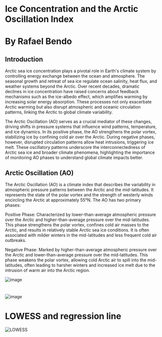 # Ice Concentration and the Arctic Oscillation Index

# By Rafael Bendo

## Introduction

Arctic sea ice concentration plays a pivotal role in Earth's climate system by controlling energy exchange between the ocean and atmosphere. The seasonal growth and retreat of sea ice regulate ocean salinity, heat flux, and weather systems beyond the Arctic. Over recent decades, dramatic declines in ice concentration have raised concerns about feedback mechanisms such as the ice-albedo effect, which amplifies warming by increasing solar energy absorption. These processes not only exacerbate Arctic warming but also disrupt atmospheric and oceanic circulation patterns, linking the Arctic to global climate variability.

The Arctic Oscillation (AO) serves as a crucial mediator of these changes, driving shifts in pressure systems that influence wind patterns, temperature, and ice dynamics. In its positive phase, the AO strengthens the polar vortex, stabilizing ice by confining cold air over the Arctic. During negative phases, however, disrupted circulation patterns allow heat intrusions, triggering ice melt. These oscillatory patterns underscore the interconnectedness of Arctic sea ice and broader climate phenomena, highlighting the importance of monitoring AO phases to understand global climate impacts better.

## Arctic Oscillation (AO)

The Arctic Oscillation (AO) is a climate index that describes the variability in atmospheric pressure patterns between the Arctic and the mid-latitudes. It represents the state of the polar vortex and the strength of westerly winds encircling the Arctic at approximately 55°N. The AO has two primary phases:

Positive Phase: Characterized by lower-than-average atmospheric pressure over the Arctic and higher-than-average pressure over the mid-latitudes. This phase strengthens the polar vortex, confines cold air masses to the Arctic, and results in relatively stable Arctic sea ice conditions. It is often associated with milder winters in the mid-latitudes and less frequent cold air outbreaks.

Negative Phase: Marked by higher-than-average atmospheric pressure over the Arctic and lower-than-average pressure over the mid-latitudes. This phase weakens the polar vortex, allowing cold Arctic air to spill into the mid-latitudes, often leading to harsher winters and increased ice melt due to the intrusion of warm air into the Arctic region.



![image](https://github.com/user-attachments/assets/df9deb4e-ebe1-453f-8912-1393cde2a3ce)


#
![image](https://github.com/user-attachments/assets/39b7a94b-fadf-46f7-8f75-6fdcece62d06)


# LOWESS and regression line
![LOWESS](https://github.com/user-attachments/assets/f74a304d-0641-4e0f-85c4-0050e94c0151)

